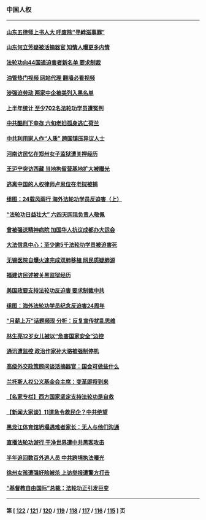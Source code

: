 ### 中国人权
---
#### [山东五律师上书人大 吁废除“寻衅滋事罪”](../../pages/ncid278/n14048338.md?08052045) 
#### [山东何立芳疑被活摘器官 知情人曝更多内情](../../pages/ncid278/n14047530.md?08052045) 
#### [法轮功向44国递迫害者新名单 要求制裁](../../pages/ncid278/n14046082.md?08052045) 
#### [油管热门视频 网站代理 翻墙必看视频](http://138.2.39.72:81/youtube.html?epic-marker?08052045)
#### [涉强迫劳动 两家中企被美列入黑名单](../../pages/ncid278/n14045950.md?08052045) 
#### [上半年统计 至少702名法轮功学员遭冤判](../../pages/ncid278/n14045278.md?08052045) 
#### [中共酷刑下幸存 六旬老妇孤身逃亡荷兰](../../pages/ncid278/n14041415.md?08052045) 
#### [中共利用家人作“人质” 跨国镇压异议人士](../../pages/ncid278/n14044867.md?08052045) 
#### [河南访民忆在郑州女子监狱遭关押经历](../../pages/ncid278/n14044743.md?08052045) 
#### [王沪宁突访西藏 当地拘留营基地扩大被曝光](../../pages/ncid278/n14043963.md?08052045) 
#### [逃离中国的人权律师卢思位在老挝被捕](../../pages/ncid278/n14043849.md?08052045) 
#### [组图：24载风雨行 海外法轮功学员反迫害（上）](../../pages/ncid278/n14031583.md?08052045) 
#### [“法轮功日益壮大” 六四天网现负责人敬佩](../../pages/ncid278/n14043464.md?08052045) 
#### [曾被强送精神病院 加国华人抗议成都办大运会](../../pages/ncid278/n14043386.md?08052045) 
#### [大法信息中心：至少逾5千法轮功学员被迫害死](../../pages/ncid278/n14043255.md?08052045) 
#### [无锡医院自爆火速完成双肺移植 网民质疑肺源](../../pages/ncid278/n14041831.md?08052045) 
#### [福建访民述被关黑监狱经历](../../pages/ncid278/n14042942.md?08052045) 
#### [美国政要支持法轮功反迫害 要求制裁中共](../../pages/ncid278/n14042656.md?08052045) 
#### [组图：海外法轮功学员纪念反迫害24周年](../../pages/ncid278/n14037675.md?08052045) 
#### [“月薪上万”话题频现 分析：反复宣传扰乱思维](../../pages/ncid278/n14042204.md?08052045) 
#### [林生亮12岁女儿被以“危害国家安全”边控](../../pages/ncid278/n14042116.md?08052045) 
#### [通讯遭监控 政治作家孙大骆被强制停机](../../pages/ncid278/n14041804.md?08052045) 
#### [高级外交政策顾问谈活摘器官：国会可做些什么](../../pages/ncid278/n14041396.md?08052045) 
#### [兰托斯人权公义基金会主席：变革即将到来](../../pages/ncid278/n14041358.md?08052045) 
#### [【名家专栏】西方国家坚定支持法轮功是自救](../../pages/ncid278/n14041000.md?08052045) 
#### [【新闻大家谈】11道急令救民企？中共绝望](../../pages/ncid278/n14040944.md?08052045) 
#### [黑龙江体育馆坍塌遇难者家长：无人与他们沟通](../../pages/ncid278/n14040699.md?08052045) 
#### [直播法轮功游行 干净世界遭中共黑客攻击](../../pages/ncid278/n14039822.md?08052045) 
#### [半年追回数百外逃人员 中共跨境执法曝光](../../pages/ncid278/n14039923.md?08052045) 
#### [徐州女孩遭强奸险被杀 上访举报遭警方打击](../../pages/ncid278/n14039644.md?08052045) 
#### [“基督教自由国际”总裁：法轮功正引发巨变](../../pages/ncid278/n14039180.md?08052045) 

---
#### 第 [ [122](./122.md?08052045) / [121](./121.md?08052045) / [120](./120.md?08052045) / [119](./119.md?08052045) / [118](./118.md?08052045) / [117](./117.md?08052045) / [116](./116.md?08052045) / [115](./115.md?08052045) ] 页
